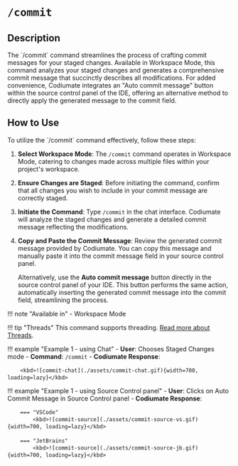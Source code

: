 # `/commit`

<h2>Description</h2>
The `/commit` command streamlines the process of crafting commit messages for your staged changes. Available in Workspace Mode, this command analyzes your staged changes and generates a comprehensive commit message that succinctly describes all modifications. For added convenience, Codiumate integrates an "Auto commit message" button within the source control panel of the IDE, offering an alternative method to directly apply the generated message to the commit field.

<h2>How to Use</h2>
To utilize the `/commit` command effectively, follow these steps:

1. **Select Workspace Mode**: The `/commit` command operates in Workspace Mode, catering to changes made across multiple files within your project's workspace.

2. **Ensure Changes are Staged**: Before initiating the command, confirm that all changes you wish to include in your commit message are correctly staged.

3. **Initiate the Command**: Type `/commit` in the chat interface. Codiumate will analyze the staged changes and generate a detailed commit message reflecting the modifications.

4. **Copy and Paste the Commit Message**: Review the generated commit message provided by Codiumate. You can copy this message and manually paste it into the commit message field in your source control panel.

    Alternatively, use the **Auto commit message** button directly in the source control panel of your IDE. This button performs the same action, automatically inserting the generated commit message into the commit field, streamlining the process.

!!! note "Available in"
    - Workspace Mode

!!! tip "Threads"
    This command supports threading. [Read more about Threads](../threads.md).

!!! example "Example 1 - using Chat"
    - **User**: Chooses Staged Changes mode
    - **Command**: `/commit`
    - **Codiumate Response**: 
    
        <kbd>![commit-chat](./assets/commit-chat.gif){width=700, loading=lazy}</kbd>

!!! example "Example 1 - using Source Control panel"
    - **User**: Clicks on Auto Commit Message in Source Control panel
    - **Codiumate Response**: 

        === "VSCode"
            <kbd>![commit-source](./assets/commit-source-vs.gif){width=700, loading=lazy}</kbd>
        
        === "JetBrains"
            <kbd>![commit-source](./assets/commit-source-jb.gif){width=700, loading=lazy}</kbd>